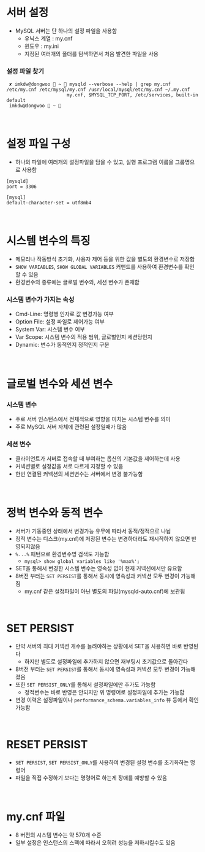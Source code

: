 # 서버 설정

- MySQL 서버는 단 하나의 설정 파일을 사용함
  - 유닉스 계열 : my.cnf
  - 윈도우 : my.ini
  - 지정된 여러개의 폴더를 탐색하면서 처음 발견한 파일을 사용

### 설정 파일 찾기

```
 ✘ imkdw@dongwoo  ~  mysqld --verbose --help | grep my.cnf
/etc/my.cnf /etc/mysql/my.cnf /usr/local/mysql/etc/my.cnf ~/.my.cnf
                      my.cnf, $MYSQL_TCP_PORT, /etc/services, built-in default
 imkdw@dongwoo  ~ 
```

<br/>

# 설정 파일 구성

- 하나의 파일에 여러개의 설정파일을 담을 수 있고, 실행 프로그램 이름을 그룹명으로 사용함

```
[mysqld]
port = 3306

[mysql]
default-character-set = utf8mb4
```

<br/>

# 시스템 변수의 특징

- 메모리나 작동방식 초기화, 사용자 제어 등을 위한 값을 별도의 환경변수로 저장함
- `SHOW VARIABLES`, `SHOW GLOBAL VARIABLES` 커맨드를 사용하여 환경변수를 확인할 수 있음
- 환경변수의 종류에는 글로벌 변수와, 세션 변수가 존재함

### 시스템 변수가 가지는 속성

- Cmd-Line: 명령행 인자로 값 변경가능 여부
- Option File: 설정 파일로 제어가능 여부
- System Var: 시스템 변수 여부
- Var Scope: 시스템 변수의 적용 범위, 글로벌인지 세션당인지
- Dynamic: 변수가 동적인지 정적인지 구분

<br/>

# 글로벌 변수와 세션 변수

### 시스템 변수

- 주로 서버 인스턴스에서 전체적으로 영향을 미치는 시스템 변수를 의미
- 주로 MySQL 서버 자체에 관련된 설정일때가 많음

### 세션 변수

- 클라이언트가 서버로 접속할 때 부여하는 옵션의 기본값을 제어하는데 사용
- 커넥션별로 설정값을 서로 다르게 지정할 수 있음
- 한번 연결된 커넥션의 세션변수는 서버에서 변경 불가능함

<br/>

# 정벅 변수와 동적 변수

- 서버가 기동중인 상태에서 변경가능 유무에 따라서 동적/정적으로 나뉨
- 정적 변수는 디스크(my.cnf)에 저장된 변수는 변경하더라도 재시작하지 않으면 반영되지않음
- `%...%` 패턴으로 환경변수명 검색도 가능함
  - `mysql> show global variables like '%max%';`
- SET을 통해서 변경한 시스템 변수는 영속성 없이 현재 커넥션에서만 유요함
- 8버전 부터는 `SET PERSIST`를 통해서 동시에 영속성과 커넥션 모두 변경이 가능해짐
  - my.cnf 같은 설정파일이 아닌 별도의 파일(mysqld-auto.cnf)에 보관됨

<br/>

# SET PERSIST

- 만약 서버의 최대 커넥션 개수를 늘려야하는 상황에서 SET을 사용하면 바로 반영된다
  - 하지만 별도로 설정파일에 추가하지 않으면 재부팅시 초기값으로 돌아간다
- 8버전 부터는 `SET PERSIST`를 통해서 동시에 영속성과 커넥션 모두 변경이 가능해졌음
- 또한 `SET PERSIST_ONLY`를 통해서 설정파일에만 추가도 가능함
  - 정적변수는 바로 반영은 안되지만 위 명령어로 설정파일에 추가는 가능함
- 변경 이력은 설정파일이나 `performance_schema.variables_info` 뷰 등에서 확인 가능함

<br/>

# RESET PERSIST

- `SET PERSIST`, `SET PERSIST_ONLY`를 사용하여 변경된 설정 변수를 초기화하는 명령어
- 파일을 직접 수정하기 보다는 명령어로 하는게 장애를 예방할 수 있음

<br/>

# my.cnf 파일

- 8 버전의 시스템 변수는 약 570개 수준
- 일부 설정은 인스턴스의 스펙에 따라서 오히려 성능을 저하시킬수도 있음
